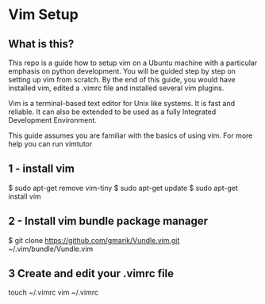 # Vim Setup

## What is this?
This repo is a guide how to setup vim on a Ubuntu machine with a particular emphasis on python development. You will be guided step by step on setting up vim from scratch. By the end of this guide, you would have installed vim, edited a .vimrc file and installed several vim plugins.

Vim is a terminal-based text editor for Unix like systems. It is fast and reliable. It can also be extended to be used as a fully Integrated Development Environment. 

This guide assumes you are familiar with the basics of using vim. For more help you can run vimtutor

## 1 - install vim
$ sudo apt-get remove vim-tiny
$ sudo apt-get update
$ sudo apt-get install vim

## 2 - Install vim bundle package manager
$ git clone https://github.com/gmarik/Vundle.vim.git ~/.vim/bundle/Vundle.vim

## 3 Create and edit your .vimrc file
touch ~/.vimrc
vim ~/.vimrc
